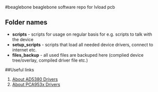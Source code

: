 #beaglebone 
beaglebone software repo for lvload pcb 

## Folder names

* **scripts** - scripts for usage on regular basis for e.g. scripts to talk with the device 
* **setup_scripts** - scripts that load all needed device drivers, connect to internet etc. 
* **files_backup** - all used files are backuped here (complied device tree/overlay, compiled driver file etc.)

##Useful links
1. [About AD5380 Drivers](https://wiki.analog.com/resources/tools-software/linux-drivers/iio-dac/ad5380) 
2. [About PCA953x Drivers](ftp://ftp.ts.fujitsu.com/pub/Mainboard-OEM-Sales/Products/Mainboards/Industrial&ExtendedLifetime/D323x-S/IndustrialTools_D323x-S/Linux_SystemMonitoring&Watchdog&GPIO/)
